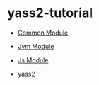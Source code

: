 # yass2-tutorial

* [Common Module](src/commonMain/kotlin/ch/softappeal/yass2/tutorial)

* [Jvm Module](src/jvmMain/kotlin/ch/softappeal/yass2/tutorial)

* [Js Module](src/jsMain)

* [yass2](https://github.com/softappeal/yass2/)
